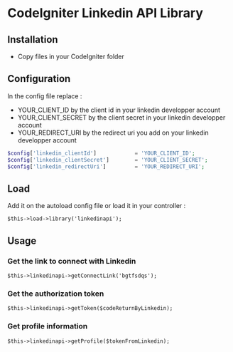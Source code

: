 # CodeIgniter Linkedin API Library

## Installation
- Copy files in your CodeIgniter folder

## Configuration
In the config file replace :
- YOUR_CLIENT_ID by the client id in your linkedin developper account
- YOUR_CLIENT_SECRET by the client secret in your linkedin developper account
- YOUR_REDIRECT_URI by the redirect uri you add on your linkedin developper account

```php
$config['linkedin_clientId']            = 'YOUR_CLIENT_ID';
$config['linkedin_clientSecret']        = 'YOUR_CLIENT_SECRET';
$config['linkedin_redirectUri']         = 'YOUR_REDIRECT_URI';
```

## Load
Add it on the autoload config file or load it in your controller :

    $this->load->library('linkedinapi');

## Usage

### Get the link to connect with Linkedin

    $this->linkedinapi->getConnectLink('bgtfsdqs');


### Get the authorization token

    $this->linkedinapi->getToken($codeReturnByLinkedin);


### Get profile information

    $this->linkedinapi->getProfile($tokenFromLinkedin);
